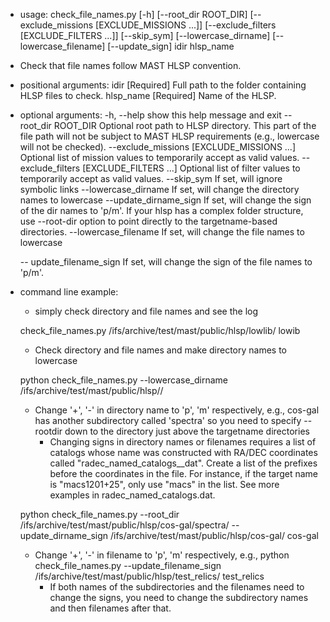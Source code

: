 - usage: check_file_names.py [-h] [--root_dir ROOT_DIR] [--exclude_missions [EXCLUDE_MISSIONS ...]] [--exclude_filters [EXCLUDE_FILTERS ...]]
                           [--skip_sym] [--lowercase_dirname] [--lowercase_filename] [--update_sign]
                           idir hlsp_name

- Check that file names follow MAST HLSP convention.

- positional arguments:
  idir                  [Required] Full path to the folder containing HLSP files to check.
  hlsp_name             [Required] Name of the HLSP.

- optional arguments:
  -h, --help            show this help message and exit
  --root_dir ROOT_DIR   Optional root path to HLSP directory. This part of the file path will not be subject to MAST HLSP requirements
                        (e.g., lowercase will not be checked).
  --exclude_missions [EXCLUDE_MISSIONS ...]
                        Optional list of mission values to temporarily accept as valid values.
  --exclude_filters [EXCLUDE_FILTERS ...]
                        Optional list of filter values to temporarily accept as valid values.
  --skip_sym            If set, will ignore symbolic links
  --lowercase_dirname   If set, will change the directory names to lowercase
  --update_dirname_sign
                        If set, will change the sign of the dir names to 'p/m'. If your hlsp has a complex folder structure, use --root-dir option to point directly to the targetname-based directories.
  --lowercase_filename     If set, will change the file names to lowercase

  -- update_filename_sign
                        If set, will change the sign of the file names to 'p/m'.
 


- command line example:

  - simply check directory and file names and see the log

  check_file_names.py /ifs/archive/test/mast/public/hlsp/lowlib/ lowib

  - Check directory and file names and make directory names to lowercase

  python check_file_names.py --lowercase_dirname  /ifs/archive/test/mast/public/hlsp/<hlspname>/ <hlspname>

  - Change '+', '-' in directory name to 'p', 'm' respectively, e.g., cos-gal has another subdirectory called 'spectra' so you need to specify --rootdir down to the directory just above the targetname directories 
    - Changing signs in directory names or filenames requires a list of catalogs whose name was constructed with RA/DEC coordinates called "radec_named_catalogs_<hlspname>_dat". Create a list of the prefixes before the coordinates in the file. For instance, if the target name is "macs1201+25", only use "macs" in the list. See more examples in radec_named_catalogs.dat. 


  python check_file_names.py --root_dir /ifs/archive/test/mast/public/hlsp/cos-gal/spectra/ --update_dirname_sign /ifs/archive/test/mast/public/hlsp/cos-gal/ cos-gal

  - Change '+', '-' in filename to 'p', 'm' respectively, e.g.,
  python check_file_names.py --update_filename_sign /ifs/archive/test/mast/public/hlsp/test_relics/ test_relics
    - If both names of the subdirectories and the filenames need to change the signs, you need to change the subdirectory names and then filenames after that.